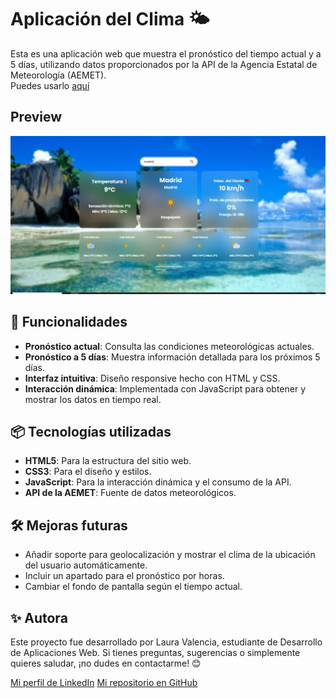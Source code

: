 # Aplicación del Clima 🌤️

Esta es una aplicación web que muestra el pronóstico del tiempo actual y a 5 días, utilizando datos proporcionados por la API de la Agencia Estatal de Meteorología (AEMET).  
Puedes usarlo [aquí](https://lauvalenciad.github.io/App-ElTiempo-AEMET/)
## Preview
![Preview](https://github.com/LauValenciaD/App-ElTiempo-AEMET/blob/main/Captura.PNG)

## 🚀 Funcionalidades

- **Pronóstico actual**: Consulta las condiciones meteorológicas actuales.
- **Pronóstico a 5 días**: Muestra información detallada para los próximos 5 días.
- **Interfaz intuitiva**: Diseño responsive hecho con HTML y CSS.
- **Interacción dinámica**: Implementada con JavaScript para obtener y mostrar los datos en tiempo real.

## 📦 Tecnologías utilizadas

- **HTML5**: Para la estructura del sitio web.
- **CSS3**: Para el diseño y estilos.
- **JavaScript**: Para la interacción dinámica y el consumo de la API.
- **API de la AEMET**: Fuente de datos meteorológicos.

## 🛠️ Mejoras futuras
- Añadir soporte para geolocalización y mostrar el clima de la ubicación del usuario automáticamente.
- Incluir un apartado para el pronóstico por horas.
- Cambiar el fondo de pantalla según el tiempo actual.

## ✨ Autora
Este proyecto fue desarrollado por Laura Valencia, estudiante de Desarrollo de Aplicaciones Web.
Si tienes preguntas, sugerencias o simplemente quieres saludar, ¡no dudes en contactarme! 😊

[Mi perfil de LinkedIn](https://www.linkedin.com/in/laura-valencia-diaz/)
[Mi repositorio en GitHub](https://github.com/LauValenciaD)
